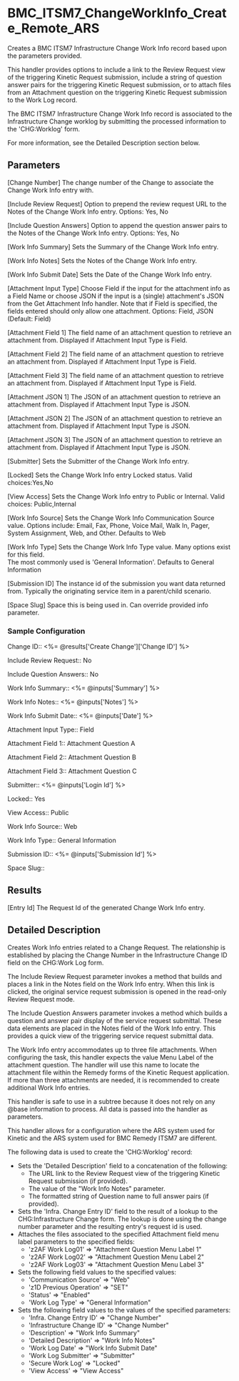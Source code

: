 # BMC_ITSM7_ChangeWorkInfo_Create_Remote_ARS
Creates a BMC ITSM7 Infrastructure Change Work Info record based upon the
parameters provided.

This handler provides options to include a link to the Review Request view of
the triggering Kinetic Request submission, include a string of question answer
pairs for the triggering Kinetic Request submission, or to attach files from an
Attachment question on the triggering Kinetic Request submission to the Work
Log record.

The BMC ITSM7 Infrastructure Change Work Info record is associated to the
Infrastructure Change worklog by submitting the processed information to the
'CHG:Worklog' form.

For more information, see the Detailed Description section below.

## Parameters
[Change Number]
  The change number of the Change to associate the Change Work Info entry with.

[Include Review Request]
  Option to prepend the review request URL to the Notes of the Change Work
  Info entry. Options: Yes, No

[Include Question Answers]
  Option to append the question answer pairs to the Notes of the Change Work
  Info entry.  Options: Yes, No

[Work Info Summary]
  Sets the Summary of the Change Work Info entry.

[Work Info Notes]
  Sets the Notes of the Change Work Info entry.

[Work Info Submit Date]
  Sets the Date of the Change Work Info entry.

[Attachment Input Type]
  Choose Field if the input for the attachment info as a Field Name or choose JSON if the input is 
  a (single) attachment's JSON from the Get Attachment Info handler. Note that if Field is specified, the 
  fields entered should only allow one attachment. Options: Field, JSON (Default: Field)

[Attachment Field 1]
  The field name of an attachment question to retrieve an attachment from. Displayed if Attachment Input Type is Field.

[Attachment Field 2]
  The field name of an attachment question to retrieve an attachment from. Displayed if Attachment Input Type is Field.

[Attachment Field 3]
  The field name of an attachment question to retrieve an attachment from. Displayed if Attachment Input Type is Field.

[Attachment JSON 1]
  The JSON of an attachment question to retrieve an attachment from. Displayed if Attachment Input Type is JSON.

[Attachment JSON 2]
  The JSON of an attachment question to retrieve an attachment from. Displayed if Attachment Input Type is JSON.

[Attachment JSON 3]
  The JSON of an attachment question to retrieve an attachment from. Displayed if Attachment Input Type is JSON.

[Submitter]
  Sets the Submitter of the Change Work Info entry.

[Locked]
	Sets the Change Work Info entry Locked status. Valid choices:Yes,No				   

[View Access]
	Sets the Change Work Info entry to Public or Internal. Valid choices: Public,Internal

[Work Info Source]
	Sets the Change Work Info Communication Source value.  Options include: 
	Email, Fax, Phone, Voice Mail, Walk In, Pager, System Assignment, Web, and Other. Defaults to Web

[Work Info Type]
	Sets the Change Work Info Type value.  Many options exist for this field.  
	The most commonly used is 'General Information'. Defaults to General Information

[Submission ID]
	The instance id of the submission you want data returned from.  Typically the 
	originating service item in a parent/child scenario.

[Space Slug]
	Space this is being used in. Can override provided info parameter.

### Sample Configuration
Change ID::                     <%= @results['Create Change']['Change ID'] %>

Include Review Request::              No

Include Question Answers::            No

Work Info Summary::                   <%= @inputs['Summary'] %>

Work Info Notes::                     <%= @inputs['Notes'] %>

Work Info Submit Date::               <%= @inputs['Date'] %>

Attachment Input Type::	Field

Attachment Field 1::    Attachment Question A

Attachment Field 2::    Attachment Question B

Attachment Field 3::    Attachment Question C

Submitter::                           <%= @inputs['Login Id'] %>

Locked::							  Yes

View Access::						  Public

Work Info Source::					  Web

Work Info Type::					  General Information

Submission ID::				  <%= @inputs['Submission Id'] %>

Space Slug::				  

## Results
[Entry Id]
  The Request Id of the generated Change Work Info entry.

## Detailed Description
Creates Work Info entries related to a Change Request.  The relationship is
established by placing the Change Number in the Infrastructure Change ID field 
on the CHG:Work Log form.

The Include Review Request parameter invokes a method that builds and places
a link in the Notes field on the Work Info entry.  When this link is clicked,
the original service request submission is opened in the read-only Review
Request mode.

The Include Question Answers parameter invokes a method which builds a question 
and answer pair display of the service request submittal. These data elements
are  placed in the Notes field of the Work Info entry.  This provides a quick
view of the triggering service request submittal data.

The Work Info entry accommodates up to three file attachments.  When configuring
the task, this handler expects the value Menu Label of the attachment question.
The handler will use this name to locate the attachment file within the Remedy
forms of the Kinetic Request application. If more than three attachments are 
needed, it is recommended to create additional Work Info entries.

This handler is safe to use in a subtree because it does not rely on any @base 
information to process. All data is passed into the handler as parameters.

This handler allows for a configuration where the ARS system used for Kinetic
and the ARS system used for BMC Remedy ITSM7 are different.

The following data is used to create the 'CHG:Worklog' record:
* Sets the 'Detailed Description' field to a concatenation of the following:
  - The URL link to the Review Request view of the triggering Kinetic Request 
    submission (if provided).
  - The value of the "Work Info Notes" parameter.
  - The formatted string of Question name to full answer pairs (if provided).
* Sets the 'Infra. Change Entry ID' field to the result of a lookup to the
  CHG:Infrastructure Change form.  The lookup is done using the change number
  parameter and the resulting entry's request id is used.
* Attaches the files associated to the specified Attachment field menu label 
  parameters to the specified fields:
  - 'z2AF Work Log01'          => "Attachment Question Menu Label 1"
  - 'z2AF Work Log02'          => "Attachment Question Menu Label 2"
  - 'z2AF Work Log03'          => "Attachment Question Menu Label 3"
* Sets the following field values to the specified values:
  - 'Communication Source'     => "Web"
  - 'z1D Previous Operation'   => "SET"
  - 'Status'                   => "Enabled"
  - 'Work Log Type'            => "General Information"
* Sets the following field values to the values of the specified parameters:
  - 'Infra. Change Entry ID'   => "Change Number"
  - 'Infrastructure Change ID' => "Change Number"
  - 'Description'              => "Work Info Summary"
  - 'Detailed Description'     => "Work Info Notes"
  - 'Work Log Date'            => "Work Info Submit Date"
  - 'Work Log Submitter'       => "Submitter"
  - 'Secure Work Log'          => "Locked"
  - 'View Access'              => "View Access"